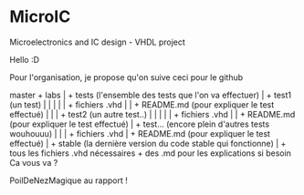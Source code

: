 # MicroIC
Microelectronics and IC design - VHDL project

Hello :D

Pour l'organisation, je propose qu'on suive ceci pour le github
<div>
master
  + labs
  |
  + tests (l'ensemble des tests que l'on va effectuer)
  |   + test1 (un test)
  |   |   |
  |   |   + fichiers .vhd
  |   |   + README.md (pour expliquer le test effectué)
  |   |
  |   + test2 (un autre test..)
  |   |   |
  |   |   + fichiers .vhd
  |   |   + README.md (pour expliquer le test effectué)
  |   + test... (encore plein d'autres tests wouhouuu)
  |       |
  |       + fichiers .vhd
  |       + README.md (pour expliquer le test effectué)
  |
  + stable (la dernière version du code stable qui fonctionne)
      |
      + tous les fichiers .vhd nécessaires
      + des .md pour les explications si besoin
 </div> 
  Ca vous va ?
  
  PoilDeNezMagique au rapport ! 
